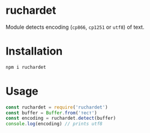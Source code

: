 # ruchardet

Module detects encoding (`cp866`, `cp1251` or `utf8`) of text.

# Installation

```bash
npm i ruchardet
```

# Usage

```javascript
const ruchardet = require('ruchardet')
const buffer = Buffer.from('тест')
const encoding = ruchardet.detect(buffer)
console.log(encoding) // prints utf8
```
